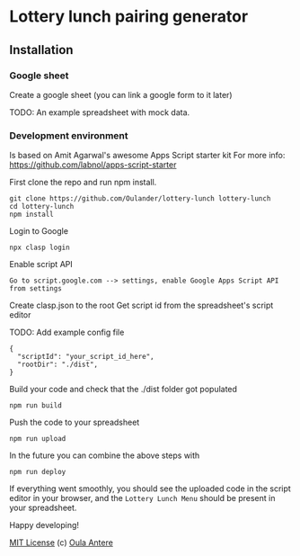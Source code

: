 # Lottery lunch pairing generator

## Installation

### Google sheet

Create a google sheet (you can link a google form to it later)

TODO: An example spreadsheet with mock data.

### Development environment

Is based on Amit Agarwal's awesome Apps Script starter kit
For more info:
https://github.com/labnol/apps-script-starter

First clone the repo and run npm install.

```
git clone https://github.com/Oulander/lottery-lunch lottery-lunch
cd lottery-lunch
npm install
```

Login to Google

```
npx clasp login
```

Enable script API

```
Go to script.google.com --> settings, enable Google Apps Script API from settings
```

Create clasp.json to the root
Get script id from the spreadsheet's script editor

TODO: Add example config file

```
{
  "scriptId": "your_script_id_here",
  "rootDir": "./dist",
}
```

Build your code and check that the ./dist folder got populated

```
npm run build
```

Push the code to your spreadsheet

```
npm run upload
```

In the future you can combine the above steps with

```
npm run deploy
```

If everything went smoothly, you should see the uploaded code in the
script editor in your browser, and the `Lottery Lunch Menu` should be
present in your spreadsheet.

Happy developing!

[MIT License](https://github.com/labnol/apps-script-starter/blob/master/LICENSE) (c) [Oula Antere](https://linkedin.com/in/oulaantere)
